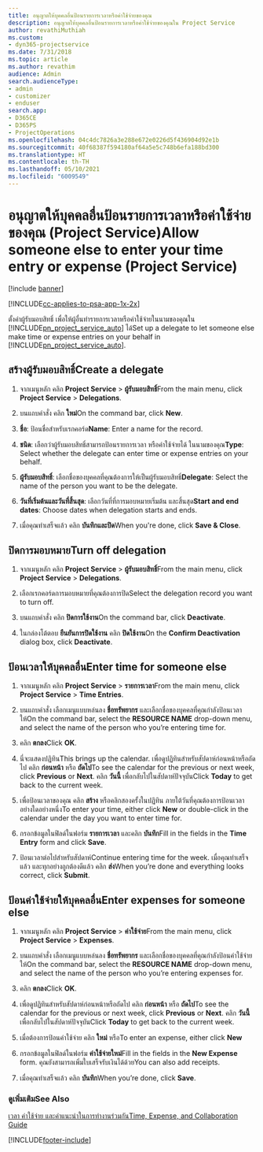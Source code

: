 ```yaml
---
title: อนุญาตให้บุคคลอื่นป้อนรายการเวลาหรือค่าใช้จ่ายของคุณ
description: อนุญาตให้บุคคลอื่นป้อนรายการเวลาหรือค่าใช้จ่ายของคุณใน Project Service
author: revathiMuthiah
ms.custom:
- dyn365-projectservice
ms.date: 7/31/2018
ms.topic: article
ms.author: revathim
audience: Admin
search.audienceType:
- admin
- customizer
- enduser
search.app:
- D365CE
- D365PS
- ProjectOperations
ms.openlocfilehash: 04c4dc7826a3e288e672e0226d5f436904d92e1b
ms.sourcegitcommit: 40f68387f594180af64a5e5c748b6efa188bd300
ms.translationtype: HT
ms.contentlocale: th-TH
ms.lasthandoff: 05/10/2021
ms.locfileid: "6009549"
---
```

# <a name="allow-someone-else-to-enter-your-time-entry-or-expense-project-service"></a><span data-ttu-id="f7e10-103">อนุญาตให้บุคคลอื่นป้อนรายการเวลาหรือค่าใช้จ่ายของคุณ (Project Service)</span><span class="sxs-lookup"><span data-stu-id="f7e10-103">Allow someone else to enter your time entry or expense (Project Service)</span></span>

[!include [banner](../includes/psa-now-project-operations.md)]

[!INCLUDE[cc-applies-to-psa-app-1x-2x](../includes/cc-applies-to-psa-app-1x-2x.md)]

<span data-ttu-id="f7e10-104">ตั้งค่าผู้รับมอบสิทธิ์ เพื่อให้ผู้อื่นทำรายการเวลาหรือค่าใช้จ่ายในนามของคุณใน [!INCLUDE[pn_project_service_auto](../includes/pn-project-service-auto.md)] ได้</span><span class="sxs-lookup"><span data-stu-id="f7e10-104">Set up a delegate to let someone else make time or expense entries on your behalf in [!INCLUDE[pn_project_service_auto](../includes/pn-project-service-auto.md)].</span></span>  
  
## <a name="create-a-delegate"></a><span data-ttu-id="f7e10-105">สร้างผู้รับมอบสิทธิ์</span><span class="sxs-lookup"><span data-stu-id="f7e10-105">Create a delegate</span></span>  
  
1.  <span data-ttu-id="f7e10-106">จากเมนูหลัก คลิก **Project Service** > **ผู้รับมอบสิทธิ์**</span><span class="sxs-lookup"><span data-stu-id="f7e10-106">From the main menu, click **Project Service** > **Delegations**.</span></span>  
  
2.  <span data-ttu-id="f7e10-107">บนแถบคำสั่ง คลิก **ใหม่**</span><span class="sxs-lookup"><span data-stu-id="f7e10-107">On the command bar, click **New**.</span></span>  
  
3. <span data-ttu-id="f7e10-108">**ชื่อ**: ป้อนชื่อสำหรับเรกคอร์ด</span><span class="sxs-lookup"><span data-stu-id="f7e10-108">**Name**: Enter a name for the record.</span></span>  
  
4. <span data-ttu-id="f7e10-109">**ชนิด**: เลือกว่าผู้รับมอบสิทธิ์สามารถป้อนรายการเวลา หรือค่าใช้จ่ายได้ ในนามของคุณ</span><span class="sxs-lookup"><span data-stu-id="f7e10-109">**Type**: Select whether the delegate can enter time or expense entries on your behalf.</span></span>  
  
5. <span data-ttu-id="f7e10-110">**ผู้รับมอบสิทธิ์**: เลือกชื่อของบุคคลที่คุณต้องการให้เป็นผู้รับมอบสิทธิ์</span><span class="sxs-lookup"><span data-stu-id="f7e10-110">**Delegate**: Select the name of the person you want to be the delegate.</span></span>  
  
6. <span data-ttu-id="f7e10-111">**วันที่เริ่มต้นและวันที่สิ้นสุด**: เลือกวันที่ที่การมอบหมายเริ่มต้น และสิ้นสุด</span><span class="sxs-lookup"><span data-stu-id="f7e10-111">**Start and end dates**: Choose dates when delegation starts and ends.</span></span>  
  
7.  <span data-ttu-id="f7e10-112">เมื่อคุณทำเสร็จแล้ว คลิก **บันทึกและปิด**</span><span class="sxs-lookup"><span data-stu-id="f7e10-112">When you're done, click **Save & Close**.</span></span>  
  
## <a name="turn-off-delegation"></a><span data-ttu-id="f7e10-113">ปิดการมอบหมาย</span><span class="sxs-lookup"><span data-stu-id="f7e10-113">Turn off delegation</span></span>  
  
1.  <span data-ttu-id="f7e10-114">จากเมนูหลัก คลิก **Project Service** > **ผู้รับมอบสิทธิ์**</span><span class="sxs-lookup"><span data-stu-id="f7e10-114">From the main menu, click **Project Service** > **Delegations**.</span></span>  
  
2.  <span data-ttu-id="f7e10-115">เลือกเรกคอร์ดการมอบหมายที่คุณต้องการปิด</span><span class="sxs-lookup"><span data-stu-id="f7e10-115">Select the delegation record you want to turn off.</span></span>  
  
3.  <span data-ttu-id="f7e10-116">บนแถบคำสั่ง คลิก **ปิดการใช้งาน**</span><span class="sxs-lookup"><span data-stu-id="f7e10-116">On the command bar, click **Deactivate**.</span></span>  
  
4.  <span data-ttu-id="f7e10-117">ในกล่องโต้ตอบ **ยืนยันการปิดใช้งาน** คลิก **ปิดใช้งาน**</span><span class="sxs-lookup"><span data-stu-id="f7e10-117">On the **Confirm Deactivation** dialog box, click **Deactivate**.</span></span>  
  
## <a name="enter-time-for-someone-else"></a><span data-ttu-id="f7e10-118">ป้อนเวลาให้บุคคลอื่น</span><span class="sxs-lookup"><span data-stu-id="f7e10-118">Enter time for someone else</span></span>  
  
1.  <span data-ttu-id="f7e10-119">จากเมนูหลัก คลิก **Project Service** > **รายการเวลา**</span><span class="sxs-lookup"><span data-stu-id="f7e10-119">From the main menu, click **Project Service** > **Time Entries**.</span></span>  
  
2.  <span data-ttu-id="f7e10-120">บนแถบคำสั่ง เลือกเมนูแบบหล่นลง **ชื่อทรัพยากร** และเลือกชื่อของบุคคลที่คุณกำลังป้อนเวลาให้</span><span class="sxs-lookup"><span data-stu-id="f7e10-120">On the command bar, select the **RESOURCE NAME** drop-down menu, and select the name of the person who you’re entering time for.</span></span>  
  
3.  <span data-ttu-id="f7e10-121">คลิก **ตกลง**</span><span class="sxs-lookup"><span data-stu-id="f7e10-121">Click **OK**.</span></span>  
  
4.  <span data-ttu-id="f7e10-122">นี่จะแสดงปฏิทิน</span><span class="sxs-lookup"><span data-stu-id="f7e10-122">This brings up the calendar.</span></span> <span data-ttu-id="f7e10-123">เพื่อดูปฏิทินสำหรับสัปดาห์ก่อนหน้าหรือถัดไป คลิก **ก่อนหน้า** หรือ **ถัดไป**</span><span class="sxs-lookup"><span data-stu-id="f7e10-123">To see the calendar for the previous or next week, click **Previous** or **Next**.</span></span> <span data-ttu-id="f7e10-124">คลิก **วันนี้** เพื่อกลับไปในสัปดาห์ปัจจุบัน</span><span class="sxs-lookup"><span data-stu-id="f7e10-124">Click **Today** to get back to the current week.</span></span>  
  
5.  <span data-ttu-id="f7e10-125">เพื่อป้อนเวลาของคุณ คลิก **สร้าง** หรือคลิกสองครั้งในปฏิทิน ภายใต้วันที่คุณต้องการป้อนเวลา อย่างใดอย่างหนึ่ง</span><span class="sxs-lookup"><span data-stu-id="f7e10-125">To enter your time, either click **New** or double-click in the calendar under the day you want to enter time for.</span></span>  
  
6.  <span data-ttu-id="f7e10-126">กรอกข้อมูลในฟิลด์ในฟอร์ม **รายการเวลา** และคลิก **บันทึก**</span><span class="sxs-lookup"><span data-stu-id="f7e10-126">Fill in the fields in the **Time Entry** form and click **Save**.</span></span>  
  
7.  <span data-ttu-id="f7e10-127">ป้อนเวลาต่อไปสำหรับสัปดาห์</span><span class="sxs-lookup"><span data-stu-id="f7e10-127">Continue entering time for the week.</span></span> <span data-ttu-id="f7e10-128">เมื่อคุณทำเสร็จแล้ว และทุกอย่างถูกต้องดีแล้ว คลิก **ส่ง**</span><span class="sxs-lookup"><span data-stu-id="f7e10-128">When you’re done and everything looks correct, click **Submit**.</span></span>  
  
## <a name="enter-expenses-for-someone-else"></a><span data-ttu-id="f7e10-129">ป้อนค่าใช้จ่ายให้บุคคลอื่น</span><span class="sxs-lookup"><span data-stu-id="f7e10-129">Enter expenses for someone else</span></span>  
  
1.  <span data-ttu-id="f7e10-130">จากเมนูหลัก คลิก **Project Service** > **ค่าใช้จ่าย**</span><span class="sxs-lookup"><span data-stu-id="f7e10-130">From the main menu, click **Project Service** > **Expenses**.</span></span>  
  
2.  <span data-ttu-id="f7e10-131">บนแถบคำสั่ง เลือกเมนูแบบหล่นลง **ชื่อทรัพยากร** และเลือกชื่อของบุคคลที่คุณกำลังป้อนค่าใช้จ่ายให้</span><span class="sxs-lookup"><span data-stu-id="f7e10-131">On the command bar, select the **RESOURCE NAME** drop-down menu, and select the name of the person who you’re entering expenses for.</span></span>  
  
3.  <span data-ttu-id="f7e10-132">คลิก **ตกลง**</span><span class="sxs-lookup"><span data-stu-id="f7e10-132">Click **OK**.</span></span>  
  
4.  <span data-ttu-id="f7e10-133">เพื่อดูปฏิทินสำหรับสัปดาห์ก่อนหน้าหรือถัดไป คลิก **ก่อนหน้า** หรือ **ถัดไป**</span><span class="sxs-lookup"><span data-stu-id="f7e10-133">To see the calendar for the previous or next week, click **Previous** or **Next**.</span></span> <span data-ttu-id="f7e10-134">คลิก **วันนี้** เพื่อกลับไปในสัปดาห์ปัจจุบัน</span><span class="sxs-lookup"><span data-stu-id="f7e10-134">Click **Today** to get back to the current week.</span></span>  
  
5.  <span data-ttu-id="f7e10-135">เมื่อต้องการป้อนค่าใช้จ่าย คลิก **ใหม่** หรือ</span><span class="sxs-lookup"><span data-stu-id="f7e10-135">To enter an expense, either click **New**</span></span>  
  
6.  <span data-ttu-id="f7e10-136">กรอกข้อมูลในฟิลด์ในฟอร์ม **ค่าใช้จ่ายใหม่**</span><span class="sxs-lookup"><span data-stu-id="f7e10-136">Fill in the fields in the **New Expense** form.</span></span> <span data-ttu-id="f7e10-137">คุณยังสามารถเพิ่มใบเสร็จรับเงินได้ด้วย</span><span class="sxs-lookup"><span data-stu-id="f7e10-137">You can also add receipts.</span></span>  
  
7.  <span data-ttu-id="f7e10-138">เมื่อคุณทำเสร็จแล้ว คลิก **บันทึก**</span><span class="sxs-lookup"><span data-stu-id="f7e10-138">When you’re done, click **Save**.</span></span>  
  
### <a name="see-also"></a><span data-ttu-id="f7e10-139">ดูเพิ่มเติม</span><span class="sxs-lookup"><span data-stu-id="f7e10-139">See Also</span></span>  
 [<span data-ttu-id="f7e10-140">เวลา ค่าใช้จ่าย และคำแนะนำในการทำงานร่วมกัน</span><span class="sxs-lookup"><span data-stu-id="f7e10-140">Time, Expense, and Collaboration Guide</span></span>](../psa/time-expense-collaboration-guide.md)


[!INCLUDE[footer-include](../includes/footer-banner.md)]
